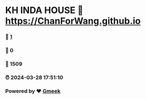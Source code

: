 # KH INDA HOUSE :link: https://ChanForWang.github.io 
### :page_facing_up: [1](https://ChanForWang.github.io/tag.html) 
### :speech_balloon: 0 
### :hibiscus: 1509 
### :alarm_clock: 2024-03-28 17:51:10 
### Powered by :heart: [Gmeek](https://github.com/Meekdai/Gmeek)
